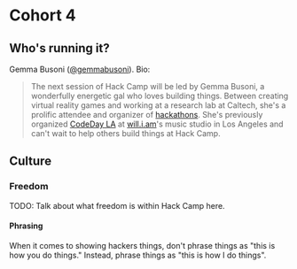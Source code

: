 # Cohort 4

## Who's running it?

Gemma Busoni ([@gemmabusoni](https://github.com/gemmabusoni)). Bio:

> The next session of Hack Camp will be led by Gemma Busoni, a wonderfully
> energetic gal who loves building things. Between creating virtual reality
> games and working at a research lab at Caltech, she's a prolific attendee and
> organizer of [hackathons](https://en.wikipedia.org/wiki/Hackathon). She's
> previously organized [CodeDay LA](https://codeday.org/la) at
> [will.i.am](http://will.i.am/)'s music studio in Los Angeles and can't wait to
> help others build things at Hack Camp.

## Culture

### Freedom

TODO: Talk about what freedom is within Hack Camp here.

#### Phrasing

When it comes to showing hackers things, don't phrase things as "this is how you
do things." Instead, phrase things as "this is how I do things".
